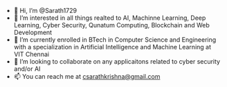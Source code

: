 - 👋 Hi, I’m @Sarath1729
- 👀 I’m interested in all things realted to AI, Machinne Learning, Deep Learning, Cyber Security, Qunatum Computing, Blockchain and Web Development
- 🌱 I’m currently enrolled in BTech in Computer Science and Engineering with a specialization in Artificial Intelligence and Machine Learning at VIT Chennai
- 💞️ I’m looking to collaborate on any applicaitons related to  cyber security and/or AI
- 📫 You can reach me at csarathkrishna@gmail.com

<!---
Sarath1729-2002/Sarath1729-2002 is a ✨ special ✨ repository because its `README.md` (this file) appears on your GitHub profile.
You can click the Preview link to take a look at your changes.
--->
